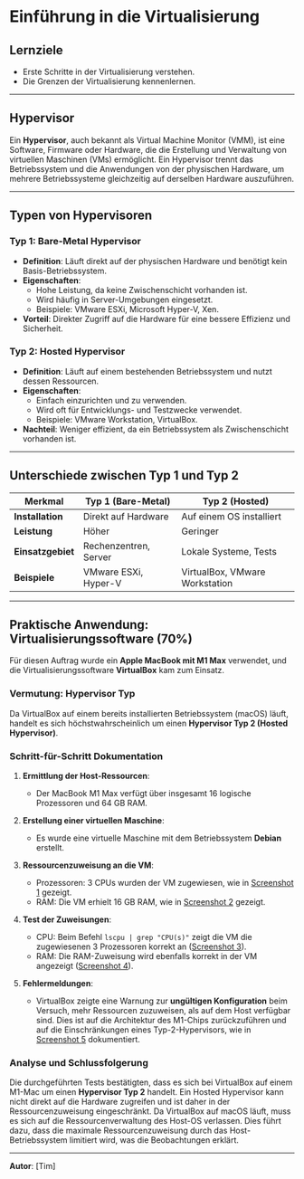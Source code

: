# Einführung in die Virtualisierung

## Lernziele
- Erste Schritte in der Virtualisierung verstehen.
- Die Grenzen der Virtualisierung kennenlernen.

---

## Hypervisor

Ein **Hypervisor**, auch bekannt als Virtual Machine Monitor (VMM), ist eine Software, Firmware oder Hardware, die die Erstellung und Verwaltung von virtuellen Maschinen (VMs) ermöglicht. Ein Hypervisor trennt das Betriebssystem und die Anwendungen von der physischen Hardware, um mehrere Betriebssysteme gleichzeitig auf derselben Hardware auszuführen.

---

## Typen von Hypervisoren

### Typ 1: Bare-Metal Hypervisor
- **Definition**: Läuft direkt auf der physischen Hardware und benötigt kein Basis-Betriebssystem.
- **Eigenschaften**:
  - Hohe Leistung, da keine Zwischenschicht vorhanden ist.
  - Wird häufig in Server-Umgebungen eingesetzt.
  - Beispiele: VMware ESXi, Microsoft Hyper-V, Xen.
- **Vorteil**: Direkter Zugriff auf die Hardware für eine bessere Effizienz und Sicherheit.

### Typ 2: Hosted Hypervisor
- **Definition**: Läuft auf einem bestehenden Betriebssystem und nutzt dessen Ressourcen.
- **Eigenschaften**:
  - Einfach einzurichten und zu verwenden.
  - Wird oft für Entwicklungs- und Testzwecke verwendet.
  - Beispiele: VMware Workstation, VirtualBox.
- **Nachteil**: Weniger effizient, da ein Betriebssystem als Zwischenschicht vorhanden ist.

---

## Unterschiede zwischen Typ 1 und Typ 2

| Merkmal                 | Typ 1 (Bare-Metal)         | Typ 2 (Hosted)            |
|-------------------------|----------------------------|---------------------------|
| **Installation**        | Direkt auf Hardware        | Auf einem OS installiert  |
| **Leistung**            | Höher                     | Geringer                  |
| **Einsatzgebiet**       | Rechenzentren, Server      | Lokale Systeme, Tests     |
| **Beispiele**           | VMware ESXi, Hyper-V      | VirtualBox, VMware Workstation |

---

## Praktische Anwendung: Virtualisierungssoftware (70%)

Für diesen Auftrag wurde ein **Apple MacBook mit M1 Max** verwendet, und die Virtualisierungssoftware **VirtualBox** kam zum Einsatz.

### Vermutung: Hypervisor Typ
Da VirtualBox auf einem bereits installierten Betriebssystem (macOS) läuft, handelt es sich höchstwahrscheinlich um einen **Hypervisor Typ 2 (Hosted Hypervisor)**.

### Schritt-für-Schritt Dokumentation
1. **Ermittlung der Host-Ressourcen**:
   - Der MacBook M1 Max verfügt über insgesamt 16 logische Prozessoren und 64 GB RAM.

2. **Erstellung einer virtuellen Maschine**:
   - Es wurde eine virtuelle Maschine mit dem Betriebssystem **Debian** erstellt.

3. **Ressourcenzuweisung an die VM**:
   - Prozessoren: 3 CPUs wurden der VM zugewiesen, wie in [Screenshot 1](Images/1.png) gezeigt.
   - RAM: Die VM erhielt 16 GB RAM, wie in [Screenshot 2](Images/2.png) gezeigt.

4. **Test der Zuweisungen**:
   - CPU: Beim Befehl `lscpu | grep "CPU(s)"` zeigt die VM die zugewiesenen 3 Prozessoren korrekt an ([Screenshot 3](Images/3.png)).
   - RAM: Die RAM-Zuweisung wird ebenfalls korrekt in der VM angezeigt ([Screenshot 4](Images/4.png)).

5. **Fehlermeldungen**:
   - VirtualBox zeigte eine Warnung zur **ungültigen Konfiguration** beim Versuch, mehr Ressourcen zuzuweisen, als auf dem Host verfügbar sind. Dies ist auf die Architektur des M1-Chips zurückzuführen und auf die Einschränkungen eines Typ-2-Hypervisors, wie in [Screenshot 5](Images/5.png) dokumentiert.

### Analyse und Schlussfolgerung
Die durchgeführten Tests bestätigten, dass es sich bei VirtualBox auf einem M1-Mac um einen **Hypervisor Typ 2** handelt. Ein Hosted Hypervisor kann nicht direkt auf die Hardware zugreifen und ist daher in der Ressourcenzuweisung eingeschränkt. Da VirtualBox auf macOS läuft, muss es sich auf die Ressourcenverwaltung des Host-OS verlassen. Dies führt dazu, dass die maximale Ressourcenzuweisung durch das Host-Betriebssystem limitiert wird, was die Beobachtungen erklärt.

---

**Autor**: [Tim]